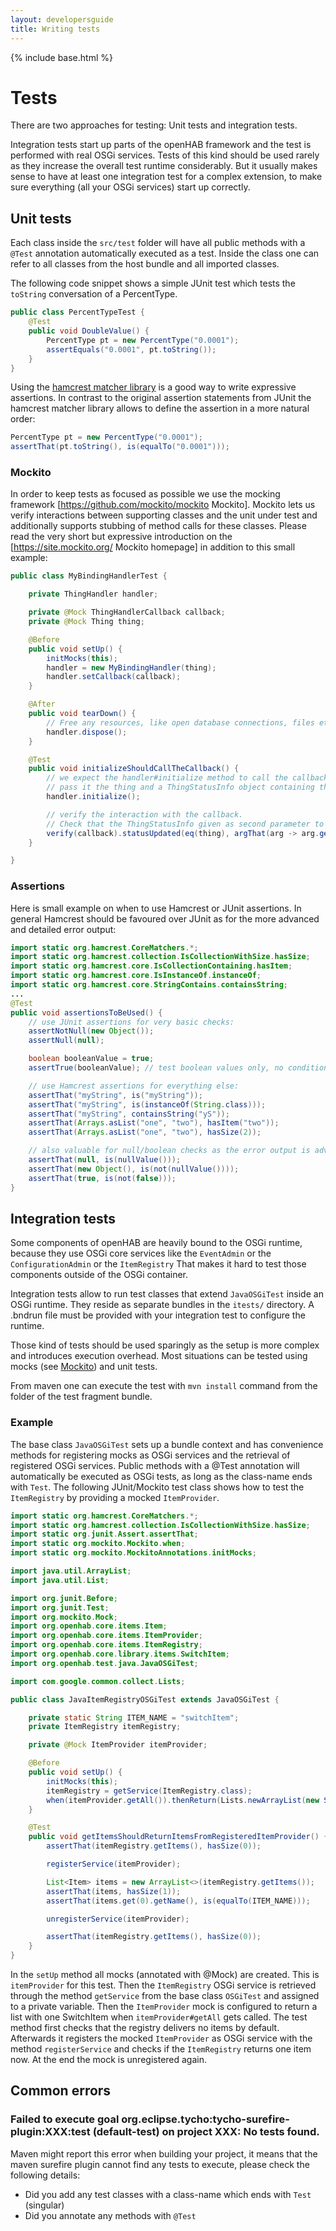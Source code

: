 ```yaml
---
layout: developersguide
title: Writing tests
---
```


{% include base.html %}

# Tests

There are two approaches for testing:
Unit tests and integration tests.

Integration tests start up parts of the openHAB framework and the test is performed with real OSGi services.
Tests of this kind should be used rarely as they increase the overall test runtime considerably.
But it usually makes sense to have at least one integration test for a complex extension,
to make sure everything (all your OSGi services) start up correctly.

## Unit tests

Each class inside the `src/test` folder will have all public methods with a `@Test` annotation  automatically executed as a test.
Inside the class one can refer to all classes from the host bundle and all imported classes.

The following code snippet shows a simple JUnit test which tests the `toString` conversation of a PercentType.

```java
public class PercentTypeTest {
    @Test
    public void DoubleValue() {
        PercentType pt = new PercentType("0.0001");
        assertEquals("0.0001", pt.toString());
    }
}
```

Using the [hamcrest matcher library](http://hamcrest.org/JavaHamcrest/) is a good way to write expressive assertions.
In contrast to the original assertion statements from JUnit the hamcrest matcher library allows to define the assertion in a more natural order:

```java
PercentType pt = new PercentType("0.0001");
assertThat(pt.toString(), is(equalTo("0.0001")));
```

### Mockito

In order to keep tests as focused as possible we use the mocking framework [https://github.com/mockito/mockito Mockito].
Mockito lets us verify interactions between supporting classes and the unit under test and additionally supports stubbing of method calls for these classes.
Please read the very short but expressive introduction on the [https://site.mockito.org/ Mockito homepage] in addition to this small example:

```java
public class MyBindingHandlerTest {

    private ThingHandler handler;

    private @Mock ThingHandlerCallback callback;
    private @Mock Thing thing;

    @Before
    public void setUp() {
        initMocks(this);
        handler = new MyBindingHandler(thing);
        handler.setCallback(callback);
    }

    @After
    public void tearDown() {
        // Free any resources, like open database connections, files etc.
        handler.dispose();
    }

    @Test
    public void initializeShouldCallTheCallback() {
        // we expect the handler#initialize method to call the callback during execution and
        // pass it the thing and a ThingStatusInfo object containing the ThingStatus of the thing.
        handler.initialize();

        // verify the interaction with the callback.
        // Check that the ThingStatusInfo given as second parameter to the callback was build with the ONLINE status:
        verify(callback).statusUpdated(eq(thing), argThat(arg -> arg.getStatus().equals(ThingStatus.ONLINE)));
    }

}
```

### Assertions

Here is small example on when to use Hamcrest or JUnit assertions.
In general Hamcrest should be favoured over JUnit as for the more advanced and detailed error output:

```java
import static org.hamcrest.CoreMatchers.*;
import static org.hamcrest.collection.IsCollectionWithSize.hasSize;
import static org.hamcrest.core.IsCollectionContaining.hasItem;
import static org.hamcrest.core.IsInstanceOf.instanceOf;
import static org.hamcrest.core.StringContains.containsString;
...
@Test
public void assertionsToBeUsed() {
    // use JUnit assertions for very basic checks:
    assertNotNull(new Object());
    assertNull(null);

    boolean booleanValue = true;
    assertTrue(booleanValue); // test boolean values only, no conditions or constraints

    // use Hamcrest assertions for everything else:
    assertThat("myString", is("myString"));
    assertThat("myString", is(instanceOf(String.class)));
    assertThat("myString", containsString("yS"));
    assertThat(Arrays.asList("one", "two"), hasItem("two"));
    assertThat(Arrays.asList("one", "two"), hasSize(2));

    // also valuable for null/boolean checks as the error output is advanced:
    assertThat(null, is(nullValue()));
    assertThat(new Object(), is(not(nullValue())));
    assertThat(true, is(not(false)));
}
```

## Integration tests

Some components of openHAB are heavily bound to the OSGi runtime,
because they use OSGi core services like the `EventAdmin` or the `ConfigurationAdmin` or the `ItemRegistry`
That makes it hard to test those components outside of the OSGi container.

Integration tests allow to run test classes that extend `JavaOSGiTest` inside an OSGi runtime.
They reside as separate bundles in the `itests/` directory.
A .bndrun file must be provided with your integration test to configure the runtime.

Those kind of tests should be used sparingly as the setup is more complex and introduces execution overhead.
Most situations can be tested using mocks (see [Mockito](#mockito)) and unit tests.

From maven one can execute the test with `mvn install` command from the folder of the test fragment bundle.

### Example

The base class `JavaOSGiTest` sets up a bundle context and has convenience methods for registering mocks as OSGi services and the retrieval of registered OSGi services.
Public methods with a @Test annotation will automatically be executed as OSGi tests, as long as the class-name ends with `Test`.
The following JUnit/Mockito test class shows how to test the `ItemRegistry` by providing a mocked `ItemProvider`.

```java
import static org.hamcrest.CoreMatchers.*;
import static org.hamcrest.collection.IsCollectionWithSize.hasSize;
import static org.junit.Assert.assertThat;
import static org.mockito.Mockito.when;
import static org.mockito.MockitoAnnotations.initMocks;

import java.util.ArrayList;
import java.util.List;

import org.junit.Before;
import org.junit.Test;
import org.mockito.Mock;
import org.openhab.core.items.Item;
import org.openhab.core.items.ItemProvider;
import org.openhab.core.items.ItemRegistry;
import org.openhab.core.library.items.SwitchItem;
import org.openhab.test.java.JavaOSGiTest;

import com.google.common.collect.Lists;

public class JavaItemRegistryOSGiTest extends JavaOSGiTest {

    private static String ITEM_NAME = "switchItem";
    private ItemRegistry itemRegistry;

    private @Mock ItemProvider itemProvider;

    @Before
    public void setUp() {
        initMocks(this);
        itemRegistry = getService(ItemRegistry.class);
        when(itemProvider.getAll()).thenReturn(Lists.newArrayList(new SwitchItem(ITEM_NAME)));
    }

    @Test
    public void getItemsShouldReturnItemsFromRegisteredItemProvider() {
        assertThat(itemRegistry.getItems(), hasSize(0));

        registerService(itemProvider);

        List<Item> items = new ArrayList<>(itemRegistry.getItems());
        assertThat(items, hasSize(1));
        assertThat(items.get(0).getName(), is(equalTo(ITEM_NAME)));

        unregisterService(itemProvider);

        assertThat(itemRegistry.getItems(), hasSize(0));
    }
}
```

In the `setUp` method all mocks (annotated with @Mock) are created.
This is `itemProvider` for this test.
Then the `ItemRegistry` OSGi service is retrieved through the method `getService` from the base class `OSGiTest` and assigned to a private variable.
Then the `ItemProvider` mock is configured to return a list with one SwitchItem when `itemProvider#getAll` gets called.
The test method first checks that the registry delivers no items by default.
Afterwards it registers the mocked `ItemProvider` as OSGi service with the method `registerService` and checks if the `ItemRegistry` returns one item now.
At the end the mock is unregistered again.

## Common errors

### Failed to execute goal org.eclipse.tycho:tycho-surefire-plugin:XXX:test (default-test) on project XXX: No tests found.

Maven might report this error when building your project, it means that the maven surefire plugin cannot find any tests to execute, please check the following details:

* Did you add any test classes with a class-name which ends with `Test` (singular)
* Did you annotate any methods with `@Test`
